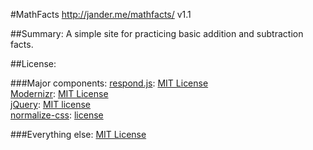 #MathFacts http://jander.me/mathfacts/
v1.1

##Summary:
A simple site for practicing basic addition and subtraction facts.

##License:

###Major components:
[respond.js](https://github.com/scottjehl/Respond): [MIT License](https://github.com/scottjehl/Respond/blob/master/README.md)<br />
[Modernizr](http://modernizr.com/): [MIT License](http://modernizr.com/license/)<br />
[jQuery](http://jquery.com/): [MIT license](https://github.com/jquery/jquery/blob/master/MIT-LICENSE.txt)<br />
[normalize-css](https://github.com/necolas/normalize.css): [license](https://github.com/necolas/normalize.css/blob/master/LICENSE.md)

###Everything else:
[MIT License](http://opensource.org/licenses/MIT)